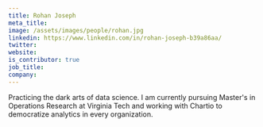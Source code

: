```yaml
---
title: Rohan Joseph
meta_title:
image: /assets/images/people/rohan.jpg
linkedin: https://www.linkedin.com/in/rohan-joseph-b39a86aa/
twitter:
website:
is_contributor: true
job_title:
company: 
---
```

Practicing the dark arts of data science. I am currently pursuing Master's in Operations Research at Virginia Tech and working with Chartio to democratize analytics in every organization.
